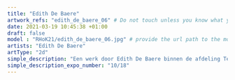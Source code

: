 ```yaml
---
title: "Edith De Baere"
artwork_refs: "edith_de_baere_06" # Do not touch unless you know what you are doing
date: 2021-03-19 10:45:38 +01:00
draft: false
model : "RHoK21/edith_de_baere_06.jpg" # provide the url path to the model
artists: "Edith De Baere"
artType: "2d"
simple_description: "Een werk door Edith De Baere binnen de afdeling Tekenkunst.<br><br><br><br> Een project gerealiseerd door Dirk Derom in opdracht van het <a href='https://www.sdko.brussels'>SDKO</a> en met steun van de <a href='https://www.vgc.be/wie-zijn-wij/actief-beleid-brussel/onderwijs'>VGC</a>."
simple_description_expo_number: "10/18"
---
```

